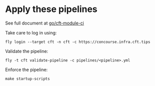 # Apply these pipelines

See full document at [go/cft-module-ci][cft-module-ci]

Take care to log in using:

    fly login --target cft -n cft -c https://concourse.infra.cft.tips

Validate the pipeline:

    fly -t cft validate-pipeline -c pipelines/<pipeline>.yml

Enforce the pipeline:

    make startup-scripts

[cft-module-ci]: http://goto.google.com/cft-module-ci
